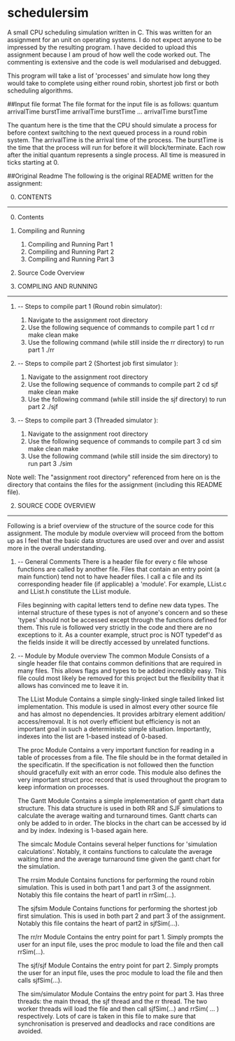schedulersim
============

A small CPU scheduling simulation written in C. This was written
 for an assignment for an unit on operating systems. I do not expect
anyone to be impressed by the resulting program. I have decided to upload
this assignment because I am proud of how well the code worked out.
The commenting is extensive and the code is well modularised and 
debugged.

This program will take a list of 'processes' and simulate how long they
would take to complete using either round robin, shortest job first or
both scheduling algorithms.


##Input file format
The file format for the input file is as follows:
quantum
arrivalTime	burstTime
arrivalTime	burstTime
...
arrivalTime	burstTime

The quantum here is the time that the CPU should simulate a process for
before context switching to the next queued process in a round robin system.
The arrivalTime is the arrival time of the process. The burstTime is the
time that the process will run for before it will block/terminate. Each row
after the initial quantum represents a single process. All time is measured
in ticks starting at 0.


##Original Readme
The following is the original README written for the assignment:

0. CONTENTS
-------------------------------------------------------------------------
0. Contents

1. Compiling and Running
	1. Compiling and Running Part 1
	2. Compiling and Running Part 2
	3. Compiling and Running Part 3

2. Source Code Overview






1. COMPILING AND RUNNING
-------------------------------------------------------------------------
1. -- Steps to compile part 1 (Round robin simulator):
	1. Navigate to the assignment root directory
	2. Use the following sequence of commands to compile part 1
		cd rr
		make clean
		make
	3. Use the following command (while still inside the rr directory)
to run part 1
		./rr

2. -- Steps to compile part 2 (Shortest job first simulator ):
	1. Navigate to the assignment root directory
	2. Use the following sequence of commands to compile part 2
		cd sjf 
		make clean
		make
	3. Use the following command (while still inside the sjf directory)
to run part 2
		./sjf


3. -- Steps to compile part 3 (Threaded simulator ):
	1. Navigate to the assignment root directory
	2. Use the following sequence of commands to compile part 3
		cd sim
		make clean
		make
	3. Use the following command (while still inside the sim directory)
to run part 3
		./sim

Note well: The "assignment root directory" referenced from here on is the
directory that contains the files for the assignment (including this 
README file).


2. SOURCE CODE OVERVIEW
-------------------------------------------------------------------------
Following is a brief overview of the structure of the source code for
this assignment.
The module by module overview will proceed from the bottom up as I feel
that the basic data structures are used over and over and assist more in
the overall understanding.

1. -- General Comments 
	There is a header file for every c file whose functions 
	are called by another file. Files that contain an entry point (a main
	function) tend not to have header files. I call a c file and its 
	corresponding header file (if applicable) a 'module'. For example,
	LList.c and LList.h constitute the LList module.

	Files beginning with capital letters tend to define new data types. The
	internal structure of these types is not of anyone's concern and so these
	'types' should not be accessed except through the functions defined for
	them. This rule is followed very strictly in the code and there are no
	exceptions to it. As a counter example, struct proc is NOT typedef'd
	as the fields inside it will be directly accessed by unrelated functions.

2. -- Module by Module overview 
	The common Module
		Consists of a single header file that contains common definitions
	that are required in many files. This allows flags and types to be added
	incredibly easy. This file could most likely be removed for this project
	but the flexibility that it allows has convinced me to leave it in.

	The LList Module
		Contains a simple singly-linked single tailed linked list
	implementation. This module is used in almost every other source file
	and has almost no dependencies. It provides arbitrary element addition/
	access/removal. It is not overly efficient but efficiency is not an
	important goal in such a deterministic simple situation. Importantly,
	indexes into the list are 1-based instead of 0-based.	

	The proc Module
		Contains a very important function for reading in a table of 
	processes from a file. The file should be in the format detailed in
	the specificatin. If the specification is not followed then the 
	function should gracefully exit with an error code. This module
	also defines the very important struct proc record that is used
	throughout the program to keep information on processes.

	The Gantt Module
		Contains a simple implementation of gantt chart data structure.
	This data structure is used in both RR and SJF simulations to calculate
	the average waiting and turnaround times. Gantt charts can only be added
	to in order. The blocks in the chart can be accessed by id and by index.
	Indexing is 1-based again here.

	The simcalc Module
		Contains several helper functions for 'simulation calculations'.
	Notably, it contains functions to calculate the average waiting time and
	the average turnaround time given the gantt chart for the simulation.

	The rrsim Module
		Contains functions for performing the round robin simulation.
	This is used in both part 1 and part 3 of the assignment. Notably this
	file contains the heart of part1 in rrSim(...).

	The sjfsim Module
		Contains functions for performing the shortest job first
	simulation. This is used in both part 2 and part 3 of the assignment.
	Notably this file contains the heart of part2 in sjfSim(...).

	The rr/rr Module
		Contains the entry point for part 1. Simply prompts the user
	for an input file, uses the proc module to load the file and then
	call rrSim(...).
	
	The sjf/sjf Module 
		Contains the entry point for part 2. Simply prompts the user
	for an input file, uses the proc module to load the file and then
	calls sjfSim(...).

	The sim/simulator Module
		Contains the entry point for part 3. Has three threads: the
	main thread, the sjf thread and the rr thread. The two worker threads
	will load the file and then call sjfSim(...) and rrSim( ... )
	respectively. Lots of care is taken in this file to make sure that
	synchronisation is preserved and deadlocks and race conditions are
	avoided.
	
